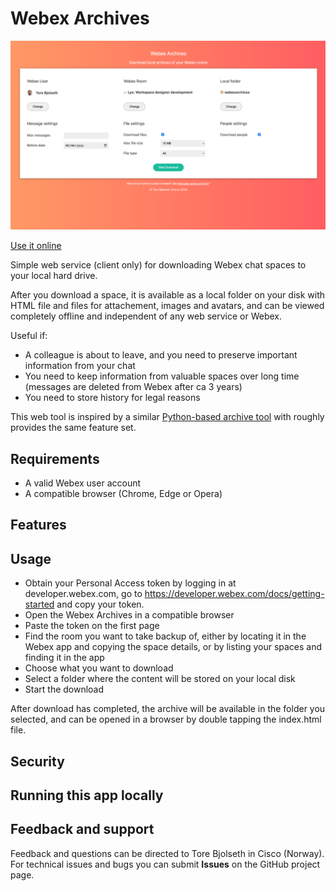 # Webex Archives

![Cover image](./cover.png)

[Use it online](https://cisco-ce.github.io/webex-archives/)

Simple web service (client only) for downloading Webex chat spaces to your local hard drive.

After you download a space, it is available as a local folder on your disk with HTML file and files for attachement, images and avatars, and can be viewed completely offline and independent of any web service or Webex.

Useful if:

* A colleague is about to leave, and you need to preserve important information from your chat
* You need to keep information from valuable spaces over long time (messages are deleted from Webex after ca 3 years)
* You need to store history for legal reasons

This web tool is inspired by a similar <a href="https://github.com/DJF3/Webex-Message-space-archiver" target="_blank">Python-based archive tool</a> with roughly provides the same feature set.

## Requirements

* A valid Webex user account
* A compatible browser (Chrome, Edge or Opera)

## Features

## Usage

* Obtain your Personal Access token by logging in at developer.webex.com, go to https://developer.webex.com/docs/getting-started and copy your token.
* Open the Webex Archives in a compatible browser
* Paste the token on the first page
* Find the room you want to take backup of, either by locating it in the Webex app and copying the space details, or by listing your spaces and finding it in the app
* Choose what you want to download
* Select a folder where the content will be stored on your local disk
* Start the download

After download has completed, the archive will be available in the folder you selected, and can be opened in a browser by double tapping the index.html file.

## Security

## Running this app locally

## Feedback and support

Feedback and questions can be directed to Tore Bjolseth in Cisco (Norway). For technical issues and bugs you can submit **Issues** on the GitHub project page.
